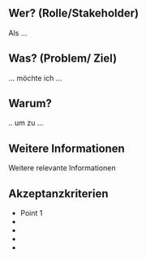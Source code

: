 ## Wer? (Rolle/Stakeholder)

Als ...

## Was? (Problem/ Ziel)

... möchte ich ...

## Warum?

.. um zu ...


## Weitere Informationen

Weitere relevante Informationen

## Akzeptanzkriterien

* Point 1
*
*
*
*
